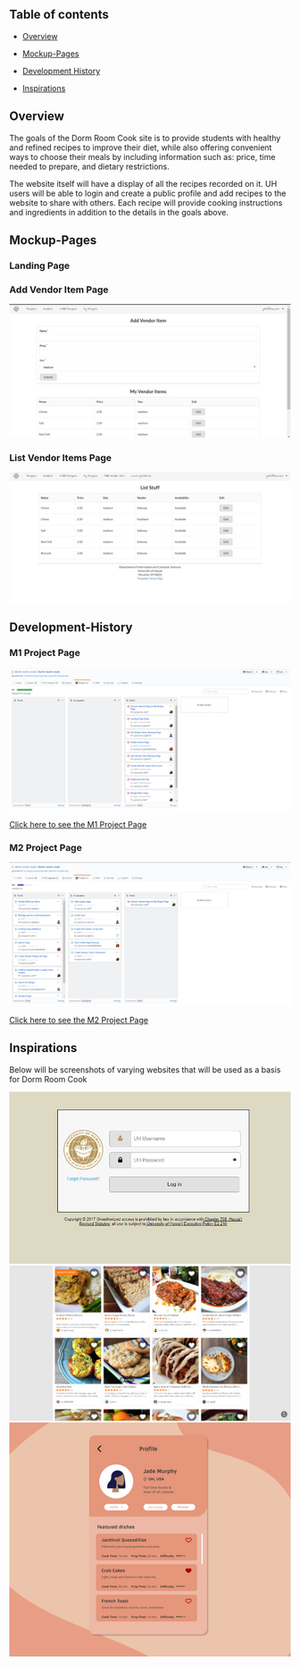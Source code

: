 ## Table of contents

* [Overview](#overview)

* [Mockup-Pages](#Mockup-Pages)

* [Development History](#Development-History)

* [Inspirations](#Inspirations)


## Overview

The goals of the Dorm Room Cook site is to provide students with healthy and refined recipes to improve their diet, while also offering convenient ways to choose their meals by including information such as: price, time needed to prepare, and dietary restrictions. 

The website itself will have a display of all the recipes recorded on it. UH users will be able to login and create a public profile and add recipes to the website to share with others. Each recipe will provide cooking instructions and ingredients in addition to the details in the goals above. 

## Mockup-Pages
### Landing Page

### Add Vendor Item Page
<img src="images/addvendoritem.PNG"/>

### List Vendor Items Page
<img src="images/listitems.PNG"/>

## Development-History

### M1 Project Page

<img src="images/M1.png"/>

[Click here to see the M1 Project Page](https://github.com/dorm-room-cook/dorm-room-cook/projects/1)

### M2 Project Page

<img src="images/M2.png"/>

[Click here to see the M2 Project Page](https://github.com/dorm-room-cook/dorm-room-cook/projects/2)

## Inspirations
Below will be screenshots of varying websites that will be used as a basis for Dorm Room Cook

<img src="images/login.png"/>

<img src="images/recipes.png"/>

<img src="images/profile.png"/>
